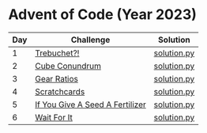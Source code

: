 # Advent of Code (Year 2023)

| Day | Challenge                                                              | Solution                                                                                                    |
| --- | ---------------------------------------------------------------------- | ----------------------------------------------------------------------------------------------------------- |
| 1   | [Trebuchet?!](https://adventofcode.com/2023/day/1)                     | [solution.py](https://github.com/Jdwalli/coding-challenges/blob/main/advent_of_code/2023/day_1/solution.py) |
| 2   | [Cube Conundrum](https://adventofcode.com/2023/day/2)                  | [solution.py](https://github.com/Jdwalli/coding-challenges/blob/main/advent_of_code/2023/day_2/solution.py) |
| 3   | [Gear Ratios](https://adventofcode.com/2023/day/3)                     | [solution.py](https://github.com/Jdwalli/coding-challenges/blob/main/advent_of_code/2023/day_3/solution.py) |
| 4   | [Scratchcards](https://adventofcode.com/2023/day/4)                    | [solution.py](https://github.com/Jdwalli/coding-challenges/blob/main/advent_of_code/2023/day_4/solution.py) |
| 5   | [If You Give A Seed A Fertilizer](https://adventofcode.com/2023/day/5) | [solution.py](https://github.com/Jdwalli/coding-challenges/blob/main/advent_of_code/2023/day_5/solution.py) |
| 6   | [Wait For It](https://adventofcode.com/2023/day/6)                     | [solution.py](https://github.com/Jdwalli/coding-challenges/blob/main/advent_of_code/2023/day_6/solution.py) |
